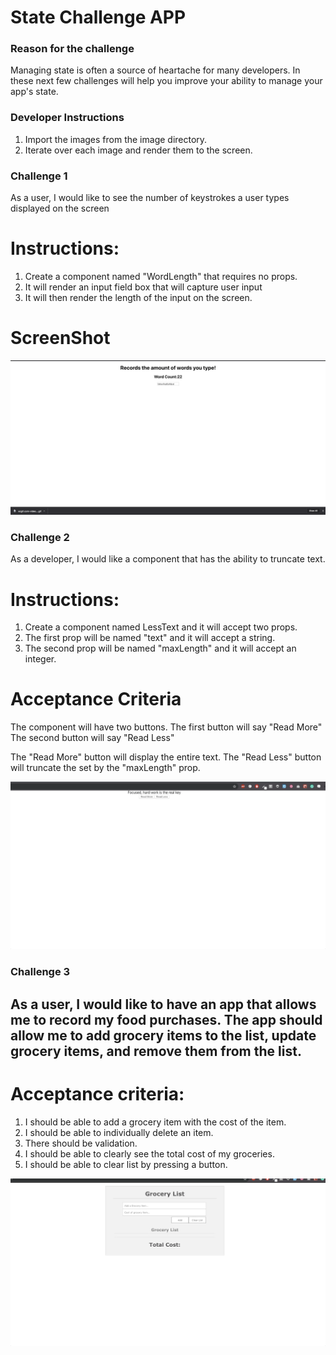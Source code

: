 # State Challenge APP

### Reason for the challenge

Managing state is often a source of heartache for many developers.
In these next few challenges will help you improve your ability to manage your app's state.

### Developer Instructions

1. Import the images from the image directory.
2. Iterate over each image and render them to the screen.

### Challenge 1

As a user, I would like to see the number of keystrokes a user types displayed on the screen

# Instructions:

1. Create a component named "WordLength" that requires no props.
2. It will render an input field box that will capture user input
3. It will then render the length of the input on the screen.

# ScreenShot

![](challenge_01.png)

### Challenge 2

As a developer, I would like a component that has the ability to truncate text.

# Instructions:

1.  Create a component named LessText and it will accept two props.
2.  The first prop will be named "text" and it will accept a string.
3.  The second prop will be named "maxLength" and it will accept an integer.

# Acceptance Criteria

The component will have two buttons.
The first button will say "Read More"
The second button will say "Read Less"

The "Read More" button will display the entire text.
The "Read Less" button will truncate the set by the "maxLength" prop.

![](challenge_02.gif)

### Challenge 3

## As a user, I would like to have an app that allows me to record my food purchases. The app should allow me to add grocery items to the list, update grocery items, and remove them from the list.

# Acceptance criteria:

1. I should be able to add a grocery item with the cost of the item.
2. I should be able to individually delete an item.
3. There should be validation.
4. I should be able to clearly see the total cost of my groceries.
5. I should be able to clear list by pressing a button.

![](challenge_03.gif)

